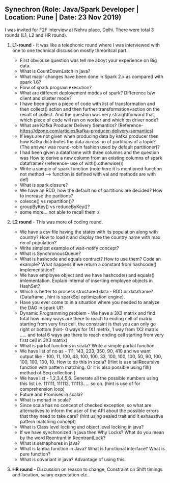 ## Synechron (Role: Java/Spark Developer | Location: Pune | Date: 23 Nov 2019)
I was invited for F2F interview at Nehru place, Delhi. There were total 3 rounds (L1, L2 and HR round).
1. **L1-round** - It was like a telephonic round where I was interviewed with one to one technical discussion mostly threoritcal part.
   * First obviouse question was tell me aboyt your experience on Big data.
   * What is CountDownLatch in java?
   * What major changes have been done in Spark 2.x as compared with spark 1.6?
   * Flow of spark program execution?
   * What are different deployement modes of spark? Difference b/w client and cluster mode?
   * I have been given a piece of code with list of transformation and then collect() action and then further transformation+action on the result of collect. And the question was very straightforward that which piece of code will run on worker and which on driver node?
   * What are Kafka Producer Delivery Semantics? (Reference- https://dzone.com/articles/kafka-producer-delivery-semantics)
   * If keys are not given when producing data by kafka producer then how Kafka distributes the data across no of partitions of a topic? (The answer was round-robin fashion used by default partitioner)?
   * I had been given a dataframe with three columns and the question was How to derive a new column from an existing columns of spark dataframe? (reference- use of with().otherwise())
   * Write a sample of spark function (note here it is mentioned function not method --> function is defined with val and methods are with def)
   * What is spark closure?
   * We have an RDD, how the default no of partitions are decided? How to increase the paritions?
   * colesce() vs repartition()?
   * groupByKey() vs reduceByKey()?
   * some more... not able to recall them :(
   
 2. **L2 round** - This was more of coding round.
    * We have a csv file having the states with its population along with country? How to load it and display the the country name with max no of population?
    * Write simplest example of wait-notify concept?
    * What is SynchronousQueue?
    * What is hashcode and equals contract? How to use them? Code an example? What happens if we return a constant from hashcode() implementation?
    * We have employee object and we have hashcode() and equals() imlementation. Explain internal of inserting employee objects in HashSet?
    * Which is better to process structured data - RDD or dataframe? (Dataframe , hint is sparkSql optimization engine).
    * Have you ever come to in a situation where you needed to analyze the DAG in spark UI?
    * Dynamic Programming problem - We have a 3X3 matrix and find total how many ways are there to reach to ending cell of matrix starting from very first cell, the constraint is that you can only go right or bottom (hint- 0 ways for 1X1 metrix, 1 way from 1X2 matrix ..... and total 6 ways are there to reach ending cell starting from very first cell in 3X3 matrix)
    * What is partial functions in scala? Write a simple partial function.
    * We have list of no as - 111, 143, 233, 350, 90, 410 and we want output like - 100, 11, 100, 43, 100, 100, 33, 100, 100, 100, 50, 90, 100, 100, 100, 100, 10. How to do this in scala? (Hint is use tailRecursive function with pattern matching. Or it is also possible using fill() method of Seq collection )
    * We have list - 1,2,3,4,5,6. Generate all the possible numbers using this list i.e. 111111, 111112, 111113..... so on. (hint is use of for comprehension loop)
    * Future and Promises in scala?
    * What is monad in scala?
    * Since scala has no concept of checked exception, so what are alternatives to inform the user of the API about the possible errors that they need to take care? (hint using sealed trait and it exhaustive pattern matching concept)
    * What is Class level locking and object level locking in java?
    * If we have synchronized in java then Why Locks? What do you mean by the word Reentrant in ReentrantLock?
    * What is semaphores in java?
    * What is lamba function in Java? What is functional interface? What is pure function?
    * What is covariant in java? Advantage of using this.
    
 3. **HR round** - Discussion on reason to change, Constraint on Shift timings and location, salary expectation etc..

